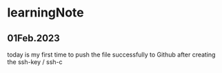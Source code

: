 # learningNote
## 01Feb.2023
today is my first time to push the file successfully to Github
after creating the ssh-key / ssh-c
